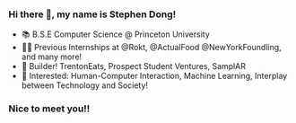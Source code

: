 ### Hi there 👋, my name is Stephen Dong!
- 📚 B.S.E Computer Science @ Princeton University
- 👨‍💻 Previous Internships at @Rokt, @ActualFood @NewYorkFoundling, and many more!
- 🔨 Builder! TrentonEats, Prospect Student Ventures, SamplAR 
- 👀 Interested: Human-Computer Interaction, Machine Learning, Interplay between Technology and Society!
### Nice to meet you!! 
<!--
**stephendongg/stephendongg** is a ✨ _special_ ✨ repository because its `README.md` (this file) appears on your GitHub profile.

Here are some ideas to get you started:

- 🔭 I’m currently working on ...
- 🌱 I’m currently learning ...
- 👯 I’m looking to collaborate on ...
- 🤔 I’m looking for help with ...
- 💬 Ask me about ...
- 📫 How to reach me: ...
- 😄 Pronouns: ...
- ⚡ Fun fact: ...
-->
